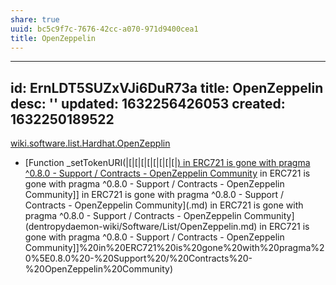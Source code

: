```yaml
---
share: true
uuid: bc5c9f7c-7676-42cc-a070-971d9400cea1
title: OpenZeppelin
---
```

---
id: ErnLDT5SUZxVJi6DuR73a
title: OpenZeppelin
desc: ''
updated: 1632256426053
created: 1632250189522
---

[wiki.software.list.Hardhat.OpenZepplin](/undefined)


* [Function \_setTokenURI(|[|[|[|[|[|[|[|[|[) in ERC721 is gone with pragma ^0.8.0 - Support / Contracts - OpenZeppelin Community](/undefined) in ERC721 is gone with pragma ^0.8.0 - Support / Contracts - OpenZeppelin Community]] in ERC721 is gone with pragma ^0.8.0 - Support / Contracts - OpenZeppelin Community](.md) in ERC721 is gone with pragma ^0.8.0 - Support / Contracts - OpenZeppelin Community](dentropydaemon-wiki/Software/List/OpenZeppelin.md) in ERC721 is gone with pragma ^0.8.0 - Support / Contracts - OpenZeppelin Community]]%20in%20ERC721%20is%20gone%20with%20pragma%20%5E0.8.0%20-%20Support%20/%20Contracts%20-%20OpenZeppelin%20Community)
